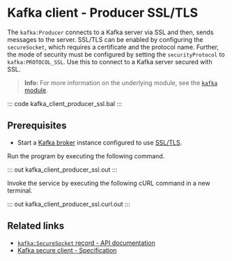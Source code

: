 # Kafka client - Producer SSL/TLS

The `kafka:Producer` connects to a Kafka server via SSL and then, sends messages to the server. SSL/TLS can be enabled by configuring the `secureSocket`, which requires a certificate and the protocol name. Further, the mode of security must be configured by setting the `securityProtocol` to `kafka:PROTOCOL_SSL`. Use this to connect to a Kafka server secured with SSL.

>**Info:** For more information on the underlying module, see the [`kafka` module](https://lib.ballerina.io/ballerinax/kafka/latest).

::: code kafka_client_producer_ssl.bal :::

## Prerequisites
- Start a [Kafka broker](https://kafka.apache.org/quickstart) instance configured to use [SSL/TLS](https://docs.confluent.io/3.0.0/kafka/ssl.html#configuring-kafka-brokers).

Run the program by executing the following command.

::: out kafka_client_producer_ssl.out :::

Invoke the service by executing the following cURL command in a new terminal.

::: out kafka_client_producer_ssl.curl.out :::

## Related links
- [`kafka:SecureSocket` record - API documentation](https://lib.ballerina.io/ballerinax/kafka/latest/records/SecureSocket)
- [Kafka secure client - Specification](https://github.com/ballerina-platform/module-ballerinax-kafka/blob/master/docs/spec/spec.md#322-secure-client)
